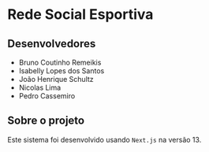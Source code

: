 # Rede Social Esportiva

## Desenvolvedores
- Bruno Coutinho Remeikis
- Isabelly Lopes dos Santos
- João Henrique Schultz
- Nicolas Lima
- Pedro Cassemiro

## Sobre o projeto
Este sistema foi desenvolvido usando `Next.js` na versão 13. 